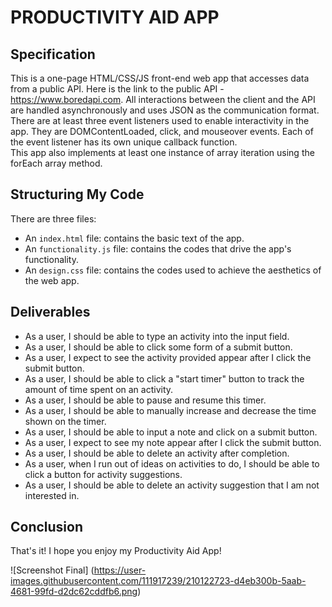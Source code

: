 # PRODUCTIVITY AID APP

## Specification
This is a one-page HTML/CSS/JS front-end web app that accesses data from a public API. 
Here is the link to the public API - https://www.boredapi.com. All interactions 
between the client and the API are handled asynchronously and uses JSON as the 
communication format. There are at least three event listeners used to enable 
interactivity in the app. They are DOMContentLoaded, click, and mouseover events. 
Each of the event listener has its own unique callback function.  
This app also implements at least one instance of array iteration using the forEach array method. 


## Structuring My Code
There are three files:
* An `index.html` file: contains the basic text of the app. 
* An `functionality.js` file: contains the codes that drive the app's functionality.
* An `design.css` file: contains the codes used to achieve the aesthetics of the web app.


## Deliverables
* As a user, I should be able to type an activity into the input field.
* As a user, I should be able to click some form of a submit button.
* As a user, I expect to see the activity provided appear after I click the submit button.
* As a user, I should be able to click a "start timer" button to track the amount of time spent on an activity.
* As a user, I should be able to pause and resume this timer. 
* As a user, I should be able to manually increase and decrease the time shown on the timer. 
* As a user, I should be able to input a note and click on a submit button.
* As a user, I expect to see my note appear after I click the submit button.
* As a user, I should be able to delete an activity after completion. 
* As a user, when I run out of ideas on activities to do, I should be able to click a button for activity suggestions.
* As a user, I should be able to delete an activity suggestion that I am not interested in. 


## Conclusion

That's it! I hope you enjoy my Productivity Aid App!

![Screenshot Final] (https://user-images.githubusercontent.com/111917239/210122723-d4eb300b-5aab-4681-99fd-d2dc62cddfb6.png) 



